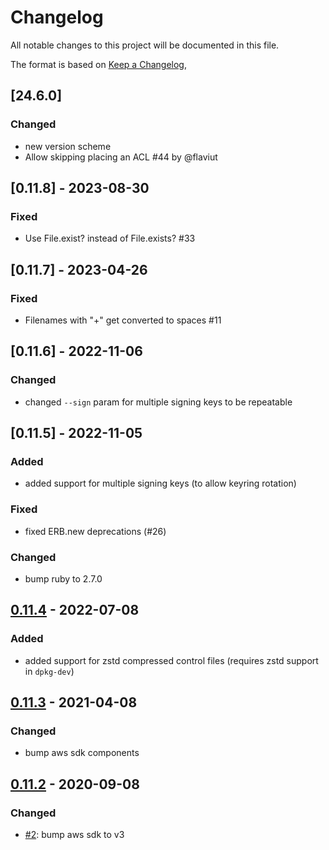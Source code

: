 # Changelog
All notable changes to this project will be documented in this file.

The format is based on [Keep a Changelog](https://keepachangelog.com/en/1.0.0/),

## [24.6.0]
### Changed
* new version scheme
* Allow skipping placing an ACL #44 by @flaviut

## [0.11.8] - 2023-08-30
### Fixed
* Use File.exist? instead of File.exists? #33

## [0.11.7] - 2023-04-26
### Fixed
* Filenames with "+" get converted to spaces #11 

## [0.11.6] - 2022-11-06
### Changed
* changed `--sign` param for multiple signing keys to be repeatable

## [0.11.5] - 2022-11-05
### Added
* added support for multiple signing keys (to allow keyring rotation)
### Fixed
* fixed ERB.new deprecations (#26)
### Changed
* bump ruby to 2.7.0

## [0.11.4] - 2022-07-08
### Added
* added support for zstd compressed control files (requires zstd support in `dpkg-dev`)

[0.11.4]: https://github.com/deb-s3/deb-s3/compare/0.11.3...0.11.4

## [0.11.3] - 2021-04-08
### Changed
* bump aws sdk components

[0.11.3]: https://github.com/deb-s3/deb-s3/compare/0.11.2...0.11.3

## [0.11.2] - 2020-09-08
### Changed
* [#2](https://github.com/deb-s3/deb-s3/pull/2): bump aws sdk to v3

[0.11.2]: https://github.com/deb-s3/deb-s3/compare/0.11.1...0.11.2
